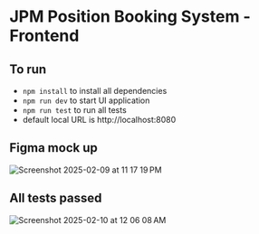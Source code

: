 # JPM Position Booking System - Frontend

## To run
- `npm install` to install all dependencies
- `npm run dev` to start UI application
- `npm run test` to run all tests
- default local URL is http://localhost:8080

## Figma mock up
![Screenshot 2025-02-09 at 11 17 19 PM](https://github.com/user-attachments/assets/0c3dbe5d-6b65-4f72-90fe-78e5738a3149)

## All tests passed
![Screenshot 2025-02-10 at 12 06 08 AM](https://github.com/user-attachments/assets/f9033b62-f88b-4fbc-b832-352a44c75c43)
